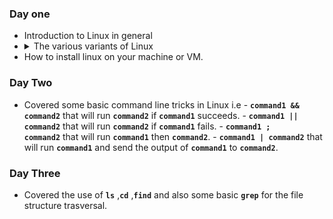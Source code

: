 ### Day one 
- Introduction to Linux in general 
- <details><summary>The various variants of Linux</summary> Debian, Open Suse , Fedora , Red Hat etc
  </details>
- How to install linux on your machine or VM.
### Day Two
- Covered some basic command line tricks in Linux i.e
       - **`command1 && command2`** that will run **`command2`** if **`command1`** succeeds.
       - **`command1 || command2`** that will run **`command2`** if **`command1`** fails.
       - **`command1 ; command2`** that will run **`command1`** then **`command2`**.
       - **`command1 | command2`** that will run **`command1`** and send the output of **`command1`** to **`command2`**. 
  
### Day Three 
- Covered the use of **`ls`** ,**`cd`** ,**`find`** and also some basic **`grep`** for the file structure trasversal.
